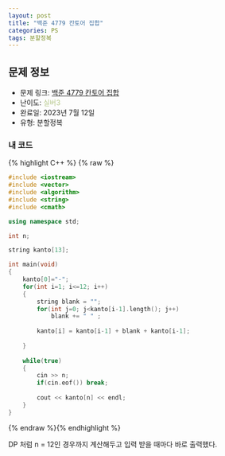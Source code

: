 ```yaml
---
layout: post
title: "백준 4779 칸토어 집합"
categories: PS
tags: 분할정복
---
```


## 문제 정보
- 문제 링크: [백준 4779 칸토어 집합](https://www.acmicpc.net/problem/4779)
- 난이도: <span style="color:#B5C78A">실버3</span>
- 완료일: 2023년 7월 12일
- 유형: 분할정복

### 내 코드

{% highlight C++ %} {% raw %}
```C++
#include <iostream>
#include <vector>
#include <algorithm>
#include <string>
#include <cmath>

using namespace std;

int n;

string kanto[13];

int main(void)
{
	kanto[0]="-";
	for(int i=1; i<=12; i++)
	{
		string blank = "";
		for(int j=0; j<kanto[i-1].length(); j++)
			blank += " " ;
		
		kanto[i] = kanto[i-1] + blank + kanto[i-1];
		
	}
	
	while(true)
	{
		cin >> n;
		if(cin.eof()) break;
			
		cout << kanto[n] << endl;
	}
}
```
{% endraw %}{% endhighlight %}

DP 처럼 n = 12인 경우까지 계산해두고 입력 받을 때마다 바로 출력했다.
